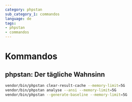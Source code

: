 ```yaml
---
category: phpstan
sub_category_1: commandos
language: de
tags:
- phpstan
- commandos
---
```


# Kommandos

## phpstan: Der tägliche Wahnsinn

```bash
vendor/bin/phpstan clear-result-cache --memory-limit=5G
vendor/bin/phpstan analyse --ansi --memory-limit=5G
vendor/bin/phpstan --generate-baseline --memory-limit=5G
```